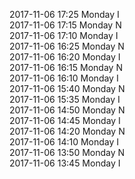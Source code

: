 2017-11-06 17:25 Monday  I  
2017-11-06 17:15 Monday  N  
2017-11-06 17:10 Monday  I  
2017-11-06 16:25 Monday  N  
2017-11-06 16:20 Monday  I  
2017-11-06 16:15 Monday  N  
2017-11-06 16:10 Monday  I  
2017-11-06 15:40 Monday  N  
2017-11-06 15:35 Monday  I  
2017-11-06 14:50 Monday  N  
2017-11-06 14:45 Monday  I  
2017-11-06 14:20 Monday  N  
2017-11-06 14:10 Monday  I  
2017-11-06 13:50 Monday  N  
2017-11-06 13:45 Monday  I  
